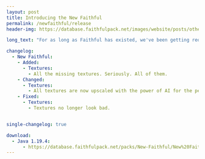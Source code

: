 ```yaml
---
layout: post
title: Introducing the New Faithful
permalink: /newfaithful/release
header-img: https://database.faithfulpack.net/images/website/posts/other/new_faithful.jpg

long_text: "For as long as Faithful has existed, we've been getting requests for higher resolutions. 128x, 256x, 512x… While we would have loved to extend Faithful's repertoire, it was clear that we'd never be able to support resolutions higher than 64x.<br>That is, if we continued relying on human contributors.<br>Today, we're excited to announce a new era for Faithful. With the recent boom of AI technologies, we've been training our very own AI model to upscale textures for Faithful – and now's finally the time for it to see the light of day.<br>No longer is the tiring work of artists required to keep the pack updated and high-quality. AI does the work for us – quicker, better and at any resolution we want.<br>Thanks to this, Faithful will be merging all of its packs into a single high-resolution one, for the ultimate upscaled Minecraft experience. No more art style or resolution confusion – New Faithful is the one and only way forward."

changelog:
  - New Faithful:
    - Added:
      - Textures:
        - All the missing textures. Seriously. All of them.
    - Changed:
      - Textures:
        - All textures are now upscaled with the power of AI for the perfect Minecraft experience.
    - Fixed:
      - Textures:
        - Textures no longer look bad.


single-changelog: true

download:
  - Java 1.19.4:
      - https://database.faithfulpack.net/packs/New-Faithful/New%20Faithful.zip
---
```

